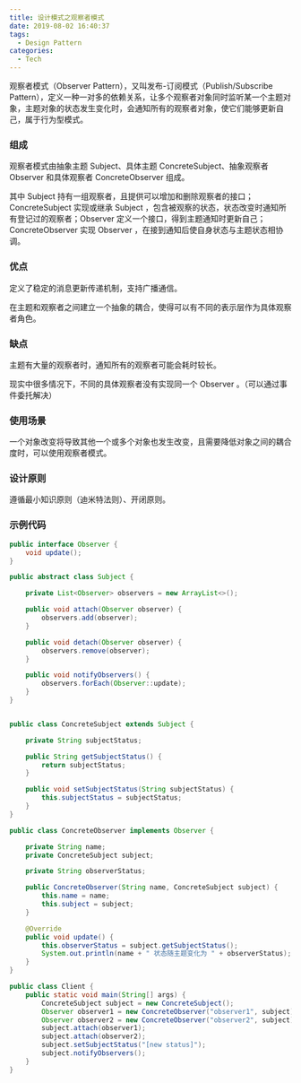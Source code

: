 ```yaml
---
title: 设计模式之观察者模式
date: 2019-08-02 16:40:37
tags:
  - Design Pattern
categories:
  - Tech
---
```


观察者模式（Observer Pattern），又叫发布-订阅模式（Publish/Subscribe Pattern），定义一种一对多的依赖关系，让多个观察者对象同时监听某一个主题对象，主题对象的状态发生变化时，会通知所有的观察者对象，使它们能够更新自己，属于行为型模式。



<!-- more -->



### 组成

观察者模式由抽象主题 Subject、具体主题 ConcreteSubject、抽象观察者 Observer 和具体观察者 ConcreteObserver 组成。

其中 Subject 持有一组观察者，且提供可以增加和删除观察者的接口；ConcreteSubject 实现或继承 Subject ，包含被观察的状态，状态改变时通知所有登记过的观察者；Observer 定义一个接口，得到主题通知时更新自己；ConcreteObserver 实现 Observer ，在接到通知后使自身状态与主题状态相协调。



### 优点

定义了稳定的消息更新传递机制，支持广播通信。

在主题和观察者之间建立一个抽象的耦合，使得可以有不同的表示层作为具体观察者角色。



### 缺点

主题有大量的观察者时，通知所有的观察者可能会耗时较长。

现实中很多情况下，不同的具体观察者没有实现同一个 Observer 。（可以通过事件委托解决）



### 使用场景

一个对象改变将导致其他一个或多个对象也发生改变，且需要降低对象之间的耦合度时，可以使用观察者模式。



### 设计原则

遵循最小知识原则（迪米特法则）、开闭原则。



### 示例代码

```java
public interface Observer {
    void update();
}

public abstract class Subject {

    private List<Observer> observers = new ArrayList<>();

    public void attach(Observer observer) {
        observers.add(observer);
    }

    public void detach(Observer observer) {
        observers.remove(observer);
    }

    public void notifyObservers() {
        observers.forEach(Observer::update);
    }
}


public class ConcreteSubject extends Subject {

    private String subjectStatus;

    public String getSubjectStatus() {
        return subjectStatus;
    }

    public void setSubjectStatus(String subjectStatus) {
        this.subjectStatus = subjectStatus;
    }
}

public class ConcreteObserver implements Observer {

    private String name;
    private ConcreteSubject subject;

    private String observerStatus;

    public ConcreteObserver(String name, ConcreteSubject subject) {
        this.name = name;
        this.subject = subject;
    }

    @Override
    public void update() {
        this.observerStatus = subject.getSubjectStatus();
        System.out.println(name + " 状态随主题变化为 " + observerStatus);
    }
}

public class Client {
    public static void main(String[] args) {
        ConcreteSubject subject = new ConcreteSubject();
        Observer observer1 = new ConcreteObserver("observer1", subject);
        Observer observer2 = new ConcreteObserver("observer2", subject);
        subject.attach(observer1);
        subject.attach(observer2);
        subject.setSubjectStatus("[new status]");
        subject.notifyObservers();
    }
}
```

